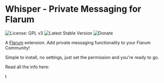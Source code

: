 # Whisper - Private Messaging for Flarum
![License: GPL v3](https://img.shields.io/badge/License-GPLv3-blue.svg?style=flat-square) ![Latest Stable Version](https://img.shields.io/packagist/v/kyrne/whisper.svg?style=flat-square) ![Donate](https://img.shields.io/static/v1?label=Donate&message=PayPal&color=Blue&style=flat-square&logo=Paypal&link=https%3A%2F%2Fpaypal.me%2FCharlieK20)

A [Flarum](http://flarum.org) extension. Add private messaging functionality to your Flarum Community!

Simple to install, no settings, just set the permission and you're ready to go.

Read all the info here:

t
